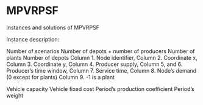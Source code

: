 # MPVRPSF
Instances and solutions of MPVRPSF


Instance description:

Number of scenarios	Number of depots + number of producers	Number of plants	Number of depots
Column 1. Node identifier,
Column 2. Coordinate x,
Column 3. Coordinate y,
Column 4. Producer supply,
Column 5, and 6. Producer’s time window,
Column 7. Service time,
Column 8. Node’s demand (0 except for plants)
Column 9. -1 is a plant

Vehicle capacity
Vehicle fixed cost
Period’s production coefficient	Period’s weight
